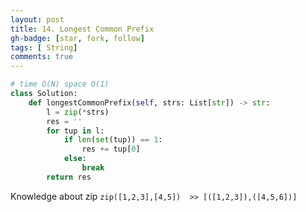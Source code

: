 ```yaml
---
layout: post
title: 14. Longest Common Prefix
gh-badge: [star, fork, follow]
tags: [ String]
comments: true
---
```



```python
# time O(N) space O(1)
class Solution:
    def longestCommonPrefix(self, strs: List[str]) -> str:
        l = zip(*strs)
        res = ''
        for tup in l:
            if len(set(tup)) == 1:
                res += tup[0]
            else:
                break
        return res

```

Knowledge about zip
`zip([1,2,3],[4,5])  >> [([1,2,3]),([4,5,6])]` 
